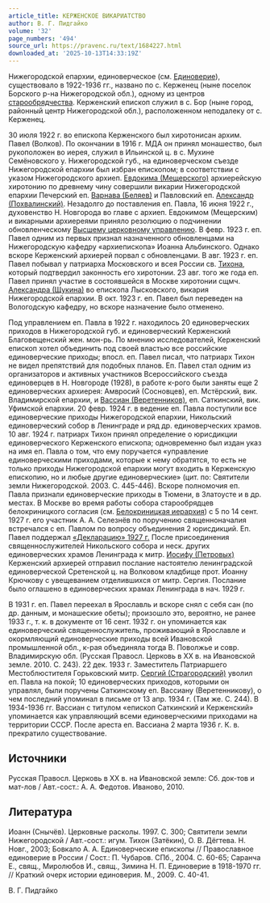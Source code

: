 ```yaml
---
article_title: КЕРЖЕНСКОЕ ВИКАРИАТСТВО
author: В. Г. Пидгайко
volume: '32'
page_numbers: '494'
source_url: https://pravenc.ru/text/1684227.html
downloaded_at: '2025-10-13T14:33:19Z'
---
```


Нижегородской епархии, единоверческое (см. [Единоверие](https://pravenc.ru/text/Единоверие.html)), существовало в 1922-1936 гг., названо по с. Керженец (ныне поселок Борского р-на Нижегородской обл.), одному из центров [старообрядчества](https://pravenc.ru/text/старообрядчество.html). Керженский епископ служил в с. Бор (ныне город, районный центр Нижегородской обл.), расположенном неподалеку от с. Керженец.

30 июля 1922 г. во епископа Керженского был хиротонисан архим. Павел (Волков). По окончании в 1916 г. МДА он принял монашество, был рукоположен во иерея, служил в Ильинской ц. в с. Мухине Семёновского у. Нижегородской губ., на единоверческом съезде Нижегородской епархии был избран епископом; в соответствии с указом Нижегородского архиеп. [Евдокима (Мещерского)](https://pravenc.ru/text/Евдоким.html) архиерейскую хиротонию по древнему чину совершили викарии Нижегородской епархии Печерский еп. [Варнава (Беляев)](<https://pravenc.ru/text/Варнава (Беляев).html>) и Павловский еп. [Александр (Похвалинский)](<https://pravenc.ru/text/Александр (Похвалинский).html>). Незадолго до поставления еп. Павла, 16 июня 1922 г., духовенство Н. Новгорода во главе с архиеп. Евдокимом (Мещерским) и викарными архиереями приняло резолюцию о подчинении обновленческому [Высшему церковному управлению](<https://pravenc.ru/text/Высшему церковному управлению.html>). В февр. 1923 г. еп. Павел одним из первых признал назначенного обновленцами на Нижегородскую кафедру «архиепископа» Иоанна Альбинского. Однако вскоре Керженский архиерей порвал с обновленцами. В авг. 1923 г. еп. Павел побывал у патриарха Московского и всея России св. [Тихона](https://pravenc.ru/text/Тихон.html), который подтвердил законность его хиротонии. 23 авг. того же года еп. Павел принял участие в состоявшейся в Москве хиротонии сщмч. [Александра (Щукина)](<https://pravenc.ru/text/Александра (Щукина).html>) во епископа Лысковского, викария Нижегородской епархии. В окт. 1923 г. еп. Павел был переведен на Вологодскую кафедру, но вскоре назначение было отменено.

Под управлением еп. Павла в 1922 г. находилось 20 единоверческих приходов в Нижегородской губ. и единоверческий Керженский Благовещенский жен. мон-рь. По мнению исследователей, Керженский епископ хотел объединить под своей властью все российские единоверческие приходы; впосл. еп. Павел писал, что патриарх Тихон не видел препятствий для подобных планов. Еп. Павел стал одним из организаторов и активных участников Всероссийского съезда единоверцев в Н. Новгороде (1928), в работе к-рого были заняты еще 2 единоверческих архиерея: Амвросий (Сосновцев), еп. Мстёрский, вик. Владимирской епархии, и [Вассиан (Веретенников)](<https://pravenc.ru/text/Вассиан (Веретенников).html>), еп. Саткинский, вик. Уфимской епархии. 20 февр. 1924 г. в ведение еп. Павла поступили все единоверческие приходы Нижегородской епархии, Никольский единоверческий собор в Ленинграде и ряд др. единоверческих храмов. 10 авг. 1924 г. патриарх Тихон принял определение о юрисдикции единоверческого Керженского епископа; одновременно был издан указ на имя еп. Павла о том, что ему поручается «управление единоверческими приходами, которые к нему обратятся, то есть не только приходы Нижегородской епархии могут входить в Керженскую епископию, но и любые другие единоверческие» (цит. по: Святители земли Нижегородской. 2003. С. 445-446). Вскоре полномочия еп. Павла признали единоверческие приходы в Тюмени, в Златоусте и в др. местах. В Москве во время работы собора старообрядцев белокриницкого согласия (см. [Белокриницкая иерархия](<https://pravenc.ru/text/Белокриницкая иерархия.html>)) с 5 по 14 сент. 1927 г. его участник А. А. Селезнёв по поручению священноначалия встречался с еп. Павлом по вопросу объединения 2 юрисдикций. Еп. Павел поддержал [«Декларацию» 1927 г.](<https://pravenc.ru/text/ Декларацию  1927 г .html>) После присоединения священнослужителей Никольского собора и неск. других единоверческих храмов Ленинграда к митр. [Иосифу (Петровых)](<https://pravenc.ru/text/Иосифу (Петровых).html>) Керженский архиерей отправил послание настоятелю ленинградской единоверческой Сретенской ц. на Волковом кладбище прот. Иоанну Крючкову с увещеванием отделившихся от митр. Сергия. Послание было оглашено в единоверческих храмах Ленинграда в нач. 1929 г.

В 1931 г. еп. Павел переехал в Ярославль и вскоре снял с себя сан (по др. данным, и монашеские обеты); произошло это, вероятно, не ранее 1933 г., т. к. в документе от 16 сент. 1932 г. он упоминается как единоверческий священнослужитель, проживающий в Ярославле и окормляющий единоверческие приходы всей Ивановской промышленной обл., к-рая объединяла тогда В. Поволжье и совр. Владимирскую обл. (Русская Правосл. Церковь в ХХ в. на Ивановской земле. 2010. С. 243). 22 дек. 1933 г. Заместитель Патриаршего Местоблюстителя Горьковский митр. [Сергий (Страгородский)](<https://pravenc.ru/text/Сергий (Страгородский).html>) уволил еп. Павла на покой; 10 единоверческих приходов, которыми он управлял, были поручены Саткинскому еп. Вассиану (Веретенникову), о чем последний упоминал в письме от 13 апр. 1934 г. (Там же. С. 244). В 1934-1936 гг. Вассиан с титулом «епископ Саткинский и Керженский» упоминается как управляющий всеми единоверческими приходами на территории СССР. После ареста еп. Вассиана 2 марта 1936 г. К. в. прекратило существование.

## Источники

Русская Правосл. Церковь в ХХ в. на Ивановской земле: Сб. док-тов и мат-лов / Авт.-сост.: А. А. Федотов. Иваново, 2010.

## Литература

Иоанн (Снычёв). Церковные расколы. 1997. С. 300; Святители земли Нижегородской / Авт.-сост.: игум. Тихон (Затёкин), О. В. Дёгтева. Н. Новг., 2003; Бовкало А. А. Единоверческие епископы // Православное единоверие в России / Сост.: П. Чубаров. СПб., 2004. С. 60-65; Саранча Е., свящ., Миролюбов И., свящ., Зимина Н. П. Единоверие в 1918-1970 гг. // Краткий очерк истории единоверия. М., 2009. С. 40-41.

В. Г. Пидгайко
